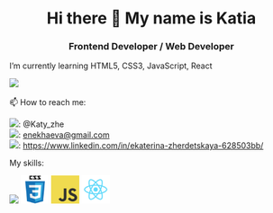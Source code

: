 <h1 align="center">Hi there 👋 My name is Katia </h1>  
<h3 align="center">Frontend Developer / Web Developer</h3>

I’m currently learning HTML5, CSS3, JavaScript, React  

<img src='https://www.codewars.com/users/Katy_Zhe/badges/small'>

📫 How to reach me:  

<img src='https://camo.githubusercontent.com/23769702d6ec4634238509960554e0b7f2dc347614e708cbd68b0715fb75affb/68747470733a2f2f63646e2d69636f6e732d706e672e666c617469636f6e2e636f6d2f3531322f323131312f323131313634362e706e67' width='15px'>: @Katy_zhe  
<img src='https://camo.githubusercontent.com/37f4429bf4927a59bea5d98264f9f4b1dc75a2262224191be3c47649b31ac102/68747470733a2f2f63646e2d69636f6e732d706e672e666c617469636f6e2e636f6d2f3531322f353936382f353936383533342e706e67' width='15px'>: enekhaeva@gmail.com  
<img src='https://camo.githubusercontent.com/8c462bf7ba0e0b8be00ca73831dca812c4d93d061d2b9ac89510050b6772c16d/68747470733a2f2f63646e2d69636f6e732d706e672e666c617469636f6e2e636f6d2f3531322f333533362f333533363530352e706e67' width='15px'>: https://www.linkedin.com/in/ekaterina-zherdetskaya-628503bb/

My skills:  

<img src='https://user-images.githubusercontent.com/112477055/221278177-e1aaf8a7-1375-42bb-9e58-f941b1bc54d9.png' width='50px'>  <img src='https://raw.githubusercontent.com/github/explore/80688e429a7d4ef2fca1e82350fe8e3517d3494d/topics/css/css.png' width='50px'>  <img src='https://raw.githubusercontent.com/github/explore/80688e429a7d4ef2fca1e82350fe8e3517d3494d/topics/javascript/javascript.png' width='50px'>  <img src='https://raw.githubusercontent.com/github/explore/80688e429a7d4ef2fca1e82350fe8e3517d3494d/topics/react/react.png' width='50px'>  
